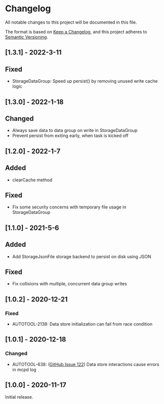 # Changelog

All notable changes to this project will be documented in this file.

The format is based on [Keep a Changelog](https://keepachangelog.com/en/1.0.0/),
and this project adheres to [Semantic Versioning](https://semver.org/spec/v2.0.0.html).

## [1.3.1] - 2022-3-11
## Fixed
- StorageDataGroup: Speed up persist() by removing unused write cache logic

## [1.3.0] - 2022-1-18
## Changed
- Always save data to data group on write in StorageDataGroup
- Prevent persist from exiting early, when task is kicked off

## [1.2.0] - 2022-1-7
## Added
- clearCache method
## Fixed
- Fix some security concerns with temporary file usage in StorageDataGroup

## [1.1.0] - 2021-5-6
## Added
- Add StorageJsonFile storage backend to persist on disk using JSON
## Fixed
- Fix collisions with multiple, concurrent data group writes

## [1.0.2] - 2020-12-21
### Fixed
- AUTOTOOL-2138: Data store initialization can fail from race condition

## [1.0.1] - 2020-12-18
### Changed
- AUTOTOOL-638: ([GitHub Issue 122](https://github.com/F5Networks/f5-appsvcs-extension/issues/122)) Data store interactions cause errors in mcpd log

## [1.0.0] - 2020-11-17
Initial release.
